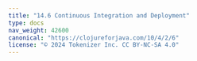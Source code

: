 ```yaml
---
title: "14.6 Continuous Integration and Deployment"
type: docs
nav_weight: 42600
canonical: "https://clojureforjava.com/10/4/2/6"
license: "© 2024 Tokenizer Inc. CC BY-NC-SA 4.0"
---
```

